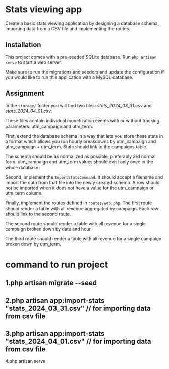 # Stats viewing app

Create a basic stats viewing application by designing a database schema,
importing data from a CSV file and implementing the routes.

## Installation

This project comes with a pre-seeded SQLite database. Run `php artisan serve` to
start a web server.

Make sure to run the migrations and seeders and update the configuration if you
would like to run this application with a MySQL database.

## Assignment

In the `storage/` folder you will find two files: _stats_2024_03_31.csv_ and
_stats_2024_04_01.csv_.

These files contain individual monetization events with or without tracking
parameters: utm_campaign and utm_term.

First, extend the database schema in a way that lets you store these stats in a
format which allows you run hourly breakdowns by utm_campaign and utm_campaign +
utm_term. Stats should link to the campaigns table.

The schema should be as normalized as possible, preferably 3rd normal form.
utm_campaign and utm_term values should exist only once in the whole database.

Second, implement the `ImportStatsCommand`. It should accept a filename and import
the data from that file into the newly created schema. A row should not be
imported when it does not have a value for the utm_campaign or utm_term column.

Finally, implement the routes defined in `routes/web.php`. The first route
should render a table with all revenue aggregated by campaign. Each row should
link to the second route.

The second route should render a table with all revenue for a single campaign
broken down by date and hour.

The third route should render a table with all revenue for a single campaign
broken down by utm_term.

# command to run project
1.php artisan migrate --seed 
---

2.php artisan app:import-stats "stats_2024_03_31.csv" // for importing data from csv file
---

3.php artisan app:import-stats "stats_2024_04_01.csv" // for importing data from csv file
---

4.php artisan serve
